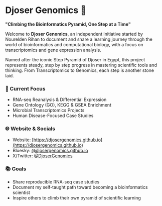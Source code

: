 # Djoser Genomics 🧬

**"Climbing the Bioinformatics Pyramid, One Step at a Time"**

Welcome to **Djoser Genomics**, an independent initiative started by Nourelden Rihan to document and share a learning journey through the world of bioinformatics and computational biology, with a focus on transcriptomics and gene expression analysis.

Named after the iconic Step Pyramid of Djoser in Egypt, this project represents steady, step by step progress in mastering scientific tools and thinking. From Transcriptomics to Genomics, each step is another stone laid.

### 🔄 Current Focus

* RNA-seq Reanalysis & Differential Expression
* Gene Ontology (GO), KEGG & GSEA Enrichment
* Microbial Transcriptomics Projects
* Human Disease-Focused Case Studies

### 🌐 Website & Socials

* Website: [https://djosergenomics.github.io](https://djosergenomics.github.io)
* Bluesky: [@djosergenomics.github.io‬](https://bsky.app/profile/djosergenomics.github.io)
* X/Twitter: [@DjoserGenomics](https://x.com/DjoserGenomics)

### 📚 Goals

* Share reproducible RNA-seq case studies
* Document my self-taught path toward becoming a bioinformatics scientist
* Inspire others to climb their own pyramid of scientific learning
